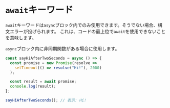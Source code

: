 
#  `await`キーワード

`await`キーワードは`async`ブロック内でのみ使用できます。そうでない場合、構文エラーが投げられます。
これは、コードの最上位で`await`を使用できないことを意味します。

`async`ブロック内に非同期関数がある場合に使用します。

```js
const sayHiAfterTwoSeconds = async () => {
  const promise = new Promise(resolve =>
    setTimeout(() => resolve("Hi!"), 2000)
  );

  const result = await promise;
  console.log(result);
};

sayHiAfterTwoSeconds(); // 表示: Hi!
```
